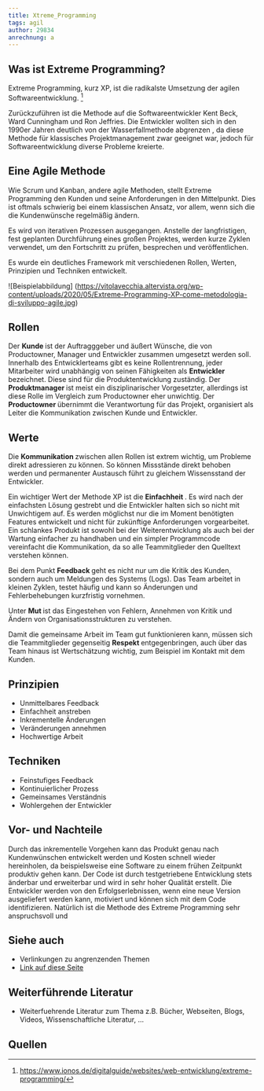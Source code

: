 ```yaml
---
title: Xtreme_Programming
tags: agil 
author: 29834
anrechnung: a
---
```



## Was ist Extreme Programming?

Extreme Programming, kurz XP, ist die radikalste Umsetzung der agilen Softwareentwicklung. [^1]

Zurückzuführen ist die Methode auf die Softwareentwickler Kent Beck, Ward Cunningham und Ron Jeffries. 
Die Entwickler wollten sich in den 1990er Jahren deutlich von der Wasserfallmethode abgrenzen , da diese Methode für klassisches Projektmanagement zwar geeignet war, jedoch für Softwareentwicklung diverse Probleme kreierte.


## Eine Agile Methode

Wie Scrum und Kanban, andere agile Methoden, stellt Extreme Programming den Kunden und seine Anforderungen in den Mittelpunkt.
Dies ist oftmals schwierig bei einem klassischen Ansatz, vor allem, wenn sich die die Kundenwünsche regelmäßig ändern.

Es wird von iterativen Prozessen ausgegangen. 
Anstelle der langfristigen, fest geplanten Durchführung eines großen Projektes, werden kurze Zyklen verwendet, um den Fortschritt zu prüfen, besprechen und veröffentlichen. 

Es wurde ein deutliches Framework mit verschiedenen Rollen, Werten, Prinzipien und Techniken entwickelt.

![Beispielabbildung] (https://vitolavecchia.altervista.org/wp-content/uploads/2020/05/Extreme-Programming-XP-come-metodologia-di-sviluppo-agile.jpg)


## Rollen

Der <b> Kunde </b> ist der Auftragggeber und äußert Wünsche, die von Productowner, Manager und Entwickler zusammen umgesetzt werden soll.
Innerhalb des Entwicklerteams gibt es keine Rollentrennung, jeder Mitarbeiter wird unabhängig von seinen Fähigkeiten als <b> Entwickler </b> bezeichnet.
Diese sind für die Produktentwicklung zuständig.
Der <b> Produktmanager </b> ist meist ein disziplinarischer Vorgesetzter, allerdings ist diese Rolle im Vergleich zum Productowner eher unwichtig. 
Der <b> Productowner </b> übernimmt die Verantwortung für das Projekt, organisiert als Leiter die Kommunikation zwischen Kunde und Entwickler.


## Werte
 
Die <b> Kommunikation </b> zwischen allen Rollen ist extrem wichtig, um Probleme direkt adressieren zu können. 
So können Missstände direkt behoben werden und permanenter Austausch führt zu gleichem Wissensstand der Entwickler.

Ein wichtiger Wert der Methode XP ist die <b> Einfachheit </b> . Es wird nach der einfachsten Lösung gestrebt und die Entwickler halten sich so nicht mit Unwichtigem auf. 
Es werden möglichst nur die im Moment benötigten Features entwickelt und nicht für zukünftige Anforderungen vorgearbeitet. Ein schlankes Produkt ist sowohl bei der Weiterentwicklung als auch bei der Wartung einfacher zu handhaben und ein simpler Programmcode vereinfacht die Kommunikation, da so alle Teammitglieder den Quelltext verstehen können.

Bei dem Punkt <b> Feedback </b> geht es nicht nur um die Kritik des Kunden, sondern auch um Meldungen des Systems (Logs). Das Team arbeitet in kleinen Zyklen, testet häufig und kann so Änderungen und Fehlerbehebungen kurzfristig vornehmen.

Unter <b> Mut </b> ist das Eingestehen von Fehlern, Annehmen von Kritik und Ändern von Organisationsstrukturen zu verstehen.

Damit die gemeinsame Arbeit im Team gut funktionieren kann, müssen sich die Teammitglieder gegenseitig <b> Respekt </b> entgegenbringen, auch über das Team hinaus ist Wertschätzung wichtig, zum Beispiel im Kontakt mit dem Kunden.


## Prinzipien

* Unmittelbares Feedback
* Einfachheit anstreben
* Inkrementelle Änderungen
* Veränderungen annehmen
* Hochwertige Arbeit


## Techniken


* Feinstufiges Feedback
* Kontinuierlicher Prozess
* Gemeinsames Verständnis
* Wohlergehen der Entwickler


## Vor- und Nachteile

Durch das inkrementelle Vorgehen kann das Produkt genau nach Kundenwünschen entwickelt werden und Kosten schnell wieder hereinholen, 
da beispielsweise eine Software zu einem frühen Zeitpunkt produktiv gehen kann.
Der Code ist durch testgetriebene Entwicklung stets änderbar und erweiterbar und wird in sehr hoher Qualität erstellt. 
Die Entwickler werden von den Erfolgserlebnissen, wenn eine neue Version ausgeliefert werden kann, motiviert und können sich mit dem Code identifizieren. 
Natürlich ist die Methode des Extreme Programming sehr anspruchsvoll und 


## Siehe auch

* Verlinkungen zu angrenzenden Themen
* [Link auf diese Seite](Xtreme_Programming.md)

## Weiterführende Literatur

* Weiterfuehrende Literatur zum Thema z.B. Bücher, Webseiten, Blogs, Videos, Wissenschaftliche Literatur, ...

## Quellen

[^1]: https://www.ionos.de/digitalguide/websites/web-entwicklung/extreme-programming/
[^2]: [A Guide to the Project Management Body of Knowledge (PMBOK® Guide)](https://www.pmi.org/pmbok-guide-standards/foundational/PMBOK)
[^3]: [Basic Formatting Syntax for GitHub flavored Markdown](https://docs.github.com/en/github/writing-on-github/getting-started-with-writing-and-formatting-on-github/basic-writing-and-formatting-syntax)
[^4]: [Advanced Formatting Syntax for GitHub flavored Markdown](https://docs.github.com/en/github/writing-on-github/working-with-advanced-formatting/organizing-information-with-tables)

